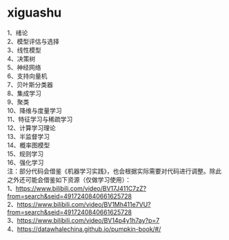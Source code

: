 # xiguashu
1、绪论\
2、模型评估与选择\
3、线性模型\
4、决策树\
5、神经网络\
6、支持向量机\
7、贝叶斯分类器\
8、集成学习\
9、聚类\
10、降维与度量学习\
11、特征学习与稀疏学习\
12、计算学习理论\
13、半监督学习\
14、概率图模型\
15、规则学习\
16、强化学习\
注：部分代码会借鉴《机器学习实践》，也会根据实际需要对代码进行调整。除此之外还可能会借鉴如下资源（仅做学习使用）：\
1、https://www.bilibili.com/video/BV17J411C7zZ?from=search&seid=4917240840661625728 \
2、https://www.bilibili.com/video/BV1Mh411e7VU?from=search&seid=4917240840661625728 \
3、https://www.bilibili.com/video/BV14p4y1h7ay?p=7 \
4、https://datawhalechina.github.io/pumpkin-book/#/
